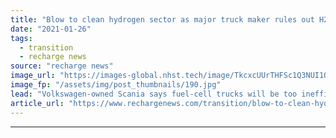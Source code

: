 ```yaml
---
title: "Blow to clean hydrogen sector as major truck maker rules out H2 for long-distance transport"
date: "2021-01-26"
tags: 
  - transition
  - recharge news
source: "recharge news"
image_url: "https://images-global.nhst.tech/image/TkcxcUUrTHFSc1Q3NUI1QjdEZE9Qd2oxSlhxMFMxcDdrdVUvMGxzVjd6RT0=/nhst/binary/8cfed1d0bf21a4b09dd97f3469329fb3"
image_fp: "/assets/img/post_thumbnails/190.jpg"
lead: "Volkswagen-owned Scania says fuel-cell trucks will be too inefficient and expensive compared to battery-powered vehicles"
article_url: "https://www.rechargenews.com/transition/blow-to-clean-hydrogen-sector-as-major-truck-maker-rules-out-h2-for-long-distance-transport/2-1-951345"
---
```


---
